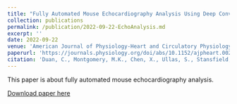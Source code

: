 ```yaml
---
title: "Fully Automated Mouse Echocardiography Analysis Using Deep Convolutional Neural Networks"
collection: publications
permalink: /publication/2022-09-22-EchoAnalysis.md
excerpt: ''
date: 2022-09-22
venue: 'American Journal of Physiology-Heart and Circulatory Physiology'
paperurl: 'https://journals.physiology.org/doi/abs/10.1152/ajpheart.00208.2022'
citation: 'Duan, C., Montgomery, M.K., Chen, X., Ullas, S., Stansfield, J., McElhanon, K. and Hirenallur-Shanthappa, D., 2022. Fully automated mouse echocardiography analysis using deep convolutional neural networks. American Journal of Physiology-Heart and Circulatory Physiology, 323(4), pp.H628-H639.'
---
```

This paper is about fully automated mouse echocardiography analysis.

[Download paper here](http://chongduan.github.io/files/ajpheart.00208.2022.pdf)